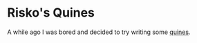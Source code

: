 # Risko's Quines
A while ago I was bored and decided to try writing some [quines](https://en.wikipedia.org/wiki/Quine_(computing)).
